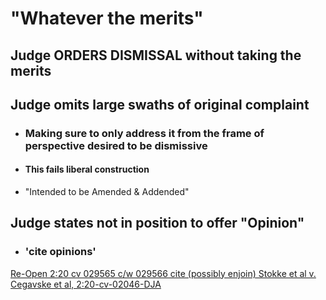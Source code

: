 # "Whatever the merits"

## Judge ORDERS DISMISSAL without taking the merits

## Judge omits large swaths of original complaint

- ### Making sure to only address it from the frame of perspective desired to be dismissive

- #### This fails liberal construction

- "Intended to be Amended & Addended"

## Judge states not in position to offer "Opinion"

- ### 'cite opinions'

[Re-Open 2:20 cv 029565 c/w 029566 cite (possibly enjoin)
Stokke et al v. Cegavske et al, 2:20-cv-02046-DJA](actions\pages\theSuits\Complaints\Presidential_Campaign\_resources\trump\Stokke_et_al-v.-Cegavske_et_al,_2-20_cv_02046_DJA.pdf)
